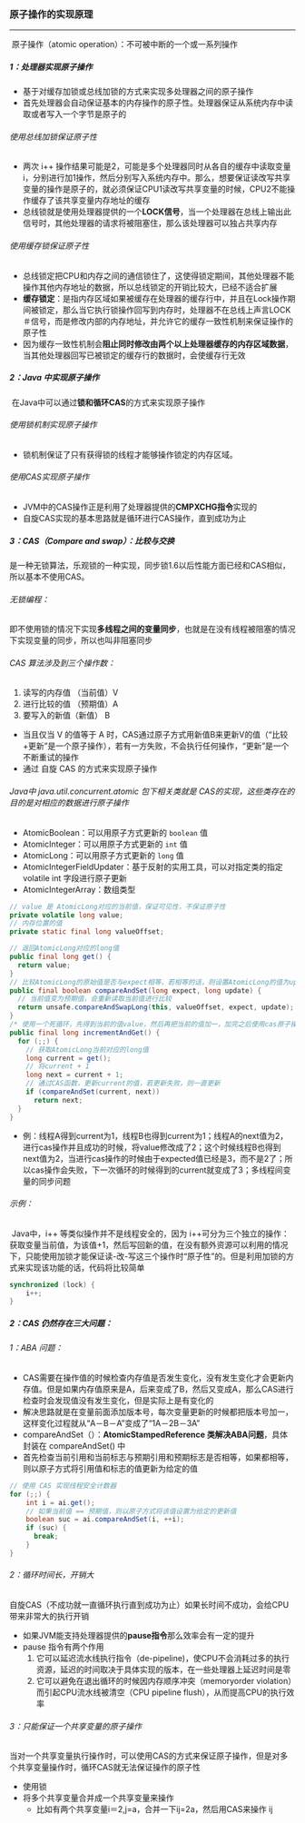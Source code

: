 ### 原子操作的实现原理

------

​	原子操作（atomic operation）：不可被中断的一个或一系列操作

##### 1：处理器实现原子操作

- 基于对缓存加锁或总线加锁的方式来实现多处理器之间的原子操作
- 首先处理器会自动保证基本的内存操作的原子性。处理器保证从系统内存中读取或者写入一个字节是原子的

###### 使用总线加锁保证原子性

- 两次 i++ 操作结果可能是2，可能是多个处理器同时从各自的缓存中读取变量i，分别进行加1操作，然后分别写入系统内存中。那么，想要保证读改写共享变量的操作是原子的，就必须保证CPU1读改写共享变量的时候，CPU2不能操作缓存了该共享变量内存地址的缓存
- 总线锁就是使用处理器提供的一个**LOCK信号**，当一个处理器在总线上输出此信号时，其他处理器的请求将被阻塞住，那么该处理器可以独占共享内存

###### 使用缓存锁保证原子性

- 总线锁定把CPU和内存之间的通信锁住了，这使得锁定期间，其他处理器不能操作其他内存地址的数据，所以总线锁定的开销比较大，已经不适合扩展
- **缓存锁定**：是指内存区域如果被缓存在处理器的缓存行中，并且在Lock操作期间被锁定，那么当它执行锁操作回写到内存时，处理器不在总线上声言LOCK＃信号，而是修改内部的内存地址，并允许它的缓存一致性机制来保证操作的原子性
- 因为缓存一致性机制会**阻止同时修改由两个以上处理器缓存的内存区域数据**，当其他处理器回写已被锁定的缓存行的数据时，会使缓存行无效

##### 2：Java 中实现原子操作

​	在Java中可以通过**锁和循环CAS**的方式来实现原子操作

###### 使用锁机制实现原子操作

- 锁机制保证了只有获得锁的线程才能够操作锁定的内存区域。

###### 使用CAS实现原子操作

- JVM中的CAS操作正是利用了处理器提供的**CMPXCHG指令**实现的
- 自旋CAS实现的基本思路就是循环进行CAS操作，直到成功为止

##### 3：CAS（Compare and swap）：比较与交换

​	是一种无锁算法，乐观锁的一种实现，同步锁1.6以后性能方面已经和CAS相似，所以基本不使用CAS。

###### 无锁编程：

​	即不使用锁的情况下实现**多线程之间的变量同步**，也就是在没有线程被阻塞的情况下实现变量的同步，所以也叫非阻塞同步

###### CAS 算法涉及到三个操作数：

1. 读写的内存值 （当前值）V
2. 进行比较的值 （预期值）A
3. 要写入的新值（新值）    B

- 当且仅当 V 的值等于 A 时，CAS通过原子方式用新值B来更新V的值（“比较+更新”是一个原子操作），若有一方失败，不会执行任何操作，“更新”是一个不断重试的操作
- 通过 自旋  CAS 的方式来实现原子操作

###### Java中 java.util.concurrent.atomic 包下相关类就是 CAS的实现，这些类存在的目的是对相应的数据进行原子操作

- AtomicBoolean：可以用原子方式更新的 `boolean` 值
- AtomicInteger：可以用原子方式更新的 `int` 值
- AtomicLong：可以用原子方式更新的 `long` 值
- AtomicIntegerFieldUpdater<T>：基于反射的实用工具，可以对指定类的指定 volatile int 字段进行原子更新
- AtomicIntegerArray：数组类型

```java
// value 是 AtomicLong对应的当前值，保证可见性，不保证原子性
private volatile long value;
// 内存位置的值
private static final long valueOffset;

// 返回AtomicLong对应的long值
public final long get() {
  return value;
}
// 比较AtomicLong的原始值是否与expect相等，若相等的话，则设置AtomicLong的值为update
public final boolean compareAndSet(long expect, long update) {
  // 当前值变为预期值，会重新读取当前值进行比较
  return unsafe.compareAndSwapLong(this, valueOffset, expect, update);
}
/* 使用一个死循环，先得到当前的值value，然后再把当前的值加一，加完之后使用cas原子操作让当前值加一处理正确。当然cas原子操作不一定是成功的，所以做了一个死循环，当cas操作成功的时候返回数据。这里由于使用了cas原子操作，所以不会出现多线程处理错误的问题*/
public final long incrementAndGet() {
  for (;;) {
    // 获取AtomicLong当前对应的long值
    long current = get();
    // 将current + 1
    long next = current + 1;
    // 通过CAS函数，更新current的值，若更新失败，则一直更新
    if (compareAndSet(current, next))
      return next;
  }
}
```

- 例：线程A得到current为1，线程B也得到current为1；线程A的next值为2，进行cas操作并且成功的时候，将value修改成了2；这个时候线程B也得到next值为2，当进行cas操作的时候由于expected值已经是3，而不是2了；所以cas操作会失败，下一次循环的时候得到的current就变成了3；多线程间变量的同步问题

###### 示例：

​	Java中，i++ 等类似操作并不是线程安全的，因为  i++可分为三个独立的操作：获取变量当前值，为该值+1，然后写回新的值，在没有额外资源可以利用的情况下，只能使用加锁才能保证读-改-写这三个操作时“原子性”的。但是利用加锁的方式来实现该功能的话，代码将比较简单

```java
synchronized (lock) {
 	i++;
}
```

##### 2：CAS 仍然存在三大问题：

###### 1：ABA 问题：

- CAS需要在操作值的时候检查内存值是否发生变化，没有发生变化才会更新内存值。但是如果内存值原来是A，后来变成了B，然后又变成A，那么CAS进行检查时会发现值没有发生变化，但是实际上是有变化的
- 解决思路就是在变量前面添加版本号，每次变量更新的时候都把版本号加一，这样变化过程就从“A－B－A”变成了“1A－2B－3A”
- compareAndSet（）：**AtomicStampedReference 类解决ABA问题**，具体封装在 compareAndSet() 中
- 首先检查当前引用和当前标志与预期引用和预期标志是否相等，如果都相等，则以原子方式将引用值和标志的值更新为给定的值

```java
// 使用 CAS 实现线程安全计数器  
for (;;) {
    int i = ai.get();  
    // 如果当前值 == 预期值，则以原子方式将该值设置为给定的更新值  
    boolean suc = ai.compareAndSet(i, ++i);  
    if (suc) {  
      break;
    }
}
```

###### 2：循环时间长，开销大

​	自旋CAS（不成功就一直循环执行直到成功为止）如果长时间不成功，会给CPU带来非常大的执行开销

- 如果JVM能支持处理器提供的**pause指令**那么效率会有一定的提升
- pause 指令有两个作用
  1. 它可以延迟流水线执行指令（de-pipeline)，使CPU不会消耗过多的执行资源，延迟的时间取决于具体实现的版本，在一些处理器上延迟时间是零
  2. 它可以避免在退出循环的时候因内存顺序冲突（memoryorder violation）而引起CPU流水线被清空（CPU pipeline flush），从而提高CPU的执行效率

###### 3：只能保证一个共享变量的原子操作

​	当对一个共享变量执行操作时，可以使用CAS的方式来保证原子操作，但是对多个共享变量操作时，循环CAS就无法保证操作的原子性

- 使用锁
- 将多个共享变量合并成一个共享变量来操作
  - 比如有两个共享变量i＝2,j=a，合并一下ij=2a，然后用CAS来操作 ij

